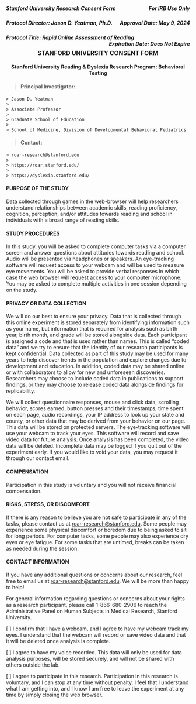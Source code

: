 <h5 style="text-align:left;">
    Stanford University Research Consent Form
    <span style="float:right;">
         For IRB Use Only
    </span>
</h5>

<h5 style="text-align:left;">
    Protocol Director: Jason D. Yeatman, Ph.D.
    <span style="float:right;">
        Approval Date: May 9, 2024
    </span>
</h5>

<h5 style="text-align:left;">
    Protocol Title: Rapid Online Assessment of Reading
    <span style="float:right;">
        Expiration Date: Does Not Expire
    </span>
</h5>

<h3 style="text-align: center;"> STANFORD UNIVERSITY CONSENT FORM </h3>

<h4 style="text-align: center;"> Stanford University Reading & Dyslexia Research Program: Behavioral Testing </h4>

> #### Principal Investigator: 
    > Jason D. Yeatman 
    >
    > Associate Professor
    >
    > Graduate School of Education
    >
    > School of Medicine, Division of Developmental Behavioral Pediatrics

> #### Contact: 
    > roar-research@stanford.edu
    >
    > https://roar.stanford.edu/
    >
    > https://dyslexia.stanford.edu/ 

#### PURPOSE OF THE STUDY
Data collected through games in the web-browser will help researchers understand relationships between academic skills, reading proficiency, cognition, perception, and/or attitudes towards reading and school in individuals with a broad range of reading skills.

#### STUDY PROCEDURES
In this study, you will be asked to complete computer tasks via a computer screen and answer questions about attitudes towards reading and school. Audio will be presented via headphones or speakers. An eye-tracking software will request access to your webcam and will be used to measure eye movements. You will be asked to provide verbal responses in which case the web browser will request access to your computer microphone. You may be asked to complete multiple activities in one session depending on the study. 

#### PRIVACY OR DATA COLLECTION 
We will do our best to ensure your privacy. Data that is collected through this online experiment is stored separately from identifying information such as your name, but information that is required for analysis such as birth year, birth month, and grade will be stored alongside data. Each participant is assigned a code and that is used rather than names. This is called “coded data” and we try to ensure that the identity of our research participants is kept confidential. Data collected as part of this study may be used for many years to help discover trends in the population and explore changes due to development and education. In addition, coded data may be shared online or with collaborators to allow for new and unforeseen discoveries. Researchers may choose to include coded data in publications to support findings, or they may choose to release coded data alongside findings for replicability.

We will collect questionnaire responses, mouse and click data, scrolling behavior, scores earned, button presses and their timestamps, time spent on each page, audio recordings, your IP address to look up your state and county, or other data that may be derived from your behavior on our page. This data will be stored on protected servers. The eye-tracking software will use your webcam to track your eyes. This software will record and save video data for future analysis. Once analysis has been completed, the video data will be deleted. Incomplete data may be logged if you quit out of the experiment early. If you would like to void your data, you may request it through our contact email.

#### COMPENSATION
Participation in this study is voluntary and you will not receive financial compensation.

#### RISKS, STRESS, OR DISCOMFORT
If there is any reason to believe you are not safe to participate in any of the tasks, please contact us at roar-research@stanford.edu. Some people may experience some physical discomfort or boredom due to being asked to sit for long periods. For computer tasks, some people may also experience dry eyes or eye fatigue. For some tasks that are untimed, breaks can be taken as needed during the session.

#### CONTACT INFORMATION
If you have any additional questions or concerns about our research, feel free to email us at roar-research@stanford.edu. We will be more than happy to help!

For general information regarding questions or concerns about your rights as a research participant, please call 1-866-680-2906 to reach the Administrative Panel on Human Subjects in Medical Research, Stanford University.

[ ] I confirm that I have a webcam, and I agree to have my webcam track my eyes. I understand that the webcam will record or save video data and that it will be deleted once analysis is complete.

[ ] I agree to have my voice recorded. This data will only be used for data analysis purposes, will be stored securely, and will not be shared with others outside the lab. 

[ ]  I agree to participate in this research. Participation in this research is voluntary, and I can stop at any time without penalty. I feel that I understand what I am getting into, and I know I am free to leave the experiment at any time by simply closing the web browser.

